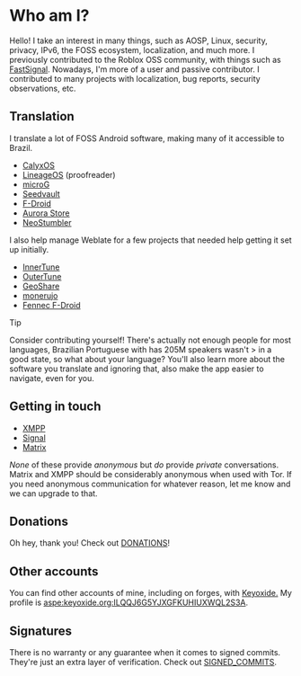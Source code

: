# Who am I?
Hello! I take an interest in many things, such as AOSP, Linux, security, privacy, IPv6, the FOSS ecosystem, localization, and much more.
I previously contributed to the Roblox OSS community, with things such as [FastSignal](https://github.com/rblxutils/fastsignal).
Nowadays, I'm more of a user and passive contributor. I contributed to many projects with localization, bug reports, security observations, etc.

## Translation
I translate a lot of FOSS Android software, making many of it accessible to Brazil.

* [CalyxOS](https://calyxos.org)
* [LineageOS](https://lineageos.org) (proofreader)
* [microG](https://microg.org)
* [Seedvault](https://github.com/seedvault-app/seedvault)
* [F-Droid](https://f-droid.org)
* [Aurora Store](https://auroraoss.com)
* [NeoStumbler](https://github.com/mjaakko/NeoStumbler)

I also help manage Weblate for a few projects that needed help getting it set up initially.

* [InnerTune](https://hosted.weblate.org/engage/innertune)
* [OuterTune](https://hosted.weblate.org/engage/outertune)
* [GeoShare](https://hosted.weblate.org/engage/geoshare)
* [monerujo](https://hosted.weblate.org/engage/monerujo)
* [Fennec F-Droid](https://translate.codeberg.org/engage/fennec/)

> [!TIP]
> Consider contributing yourself! There's actually not enough people for most languages, Brazilian Portuguese with has 205M speakers wasn't > in a good state, so what about your language? You'll also learn more about the software you translate and ignoring that, also make the
> app easier to navigate, even for you.

## Getting in touch
* [XMPP](xmpp:lucasmz@conversations.im?omemo-sid-1816914948=79dd479374a1afa3e86e5dcf868443f82256b89229960bac9f27185c74b75e33;omemo-sid-2107531358=915fb36445dc132224e1f2642e4928eacc355b09814214f36efa96f0999a216c)
* [Signal](https://signal.me/#eu/Vg5FoFZ1pxkbrlAj71Mhzf6tTCTVVzo64l-EAkPTXAE3c15ulS1P67BByq8p9rrI)
* [Matrix](https://matrix.to/#/@lucasmz:catgirl.cloud)

*None* of these provide *anonymous* but *do* provide *private* conversations. Matrix and XMPP should be considerably anonymous when used with Tor. If you need anonymous communication for whatever reason, let me know and we can upgrade to that.

## Donations
Oh hey, thank you! Check out [DONATIONS](DONATIONS.md)!

## Other accounts
You can find other accounts of mine, including on forges, with [Keyoxide.](https://keyoxide.org) My profile is [aspe:keyoxide.org:ILQQJ6G5YJXGFKUHIUXWQL2S3A](https://keyoxide.org/aspe:keyoxide.org:ILQQJ6G5YJXGFKUHIUXWQL2S3A).

## Signatures
There is no warranty or any guarantee when it comes to signed commits. They're just an extra layer of verification. Check out [SIGNED_COMMITS](SIGNED_COMMITS.md).
